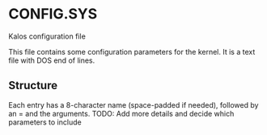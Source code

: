 # CONFIG.SYS
Kalos configuration file

This file contains some configuration parameters for the kernel. It is a text file with DOS end of lines.

## Structure
Each entry has a 8-character name (space-padded if needed), followed by an = and the arguments.
TODO: Add more details and decide which parameters to include
